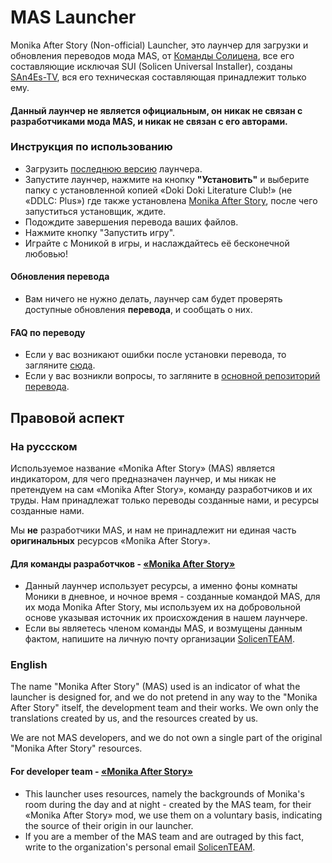 # MAS Launcher
Monika After Story (Non-official) Launcher, это лаунчер для загрузки и обновления переводов мода MAS, от [Команды Солицена](https://github.com/SolicenTEAM), все его составляющие исключая SUI (Solicen Universal Installer), созданы [SAn4Es-TV](https://github.com/SAn4Es-TV), вся его техническая составляющая принадлежит только ему.

#### **Данный лаунчер не является официальным, он никак не связан с разработчиками мода MAS, и никак не связан с его авторами.**

### Инструкция по использованию
* Загрузить [последнюю версию](https://github.com/SAn4Es-TV/MASlauncher/releases) лаунчера.
* Запустите лаунчер, нажмите на кнопку **"Установить"** и выберите папку с установленной копией «Doki Doki Literature Club!» (не «DDLC: Plus») где также установлена [Monika After Story](https://www.monikaafterstory.com/), после чего запуститься установщик, ждите.
* Подождите завершения перевода ваших файлов.
* Нажмите кнопку "Запустить игру".
* Играйте с Моникой в игры, и наслаждайтесь её бесконечной любовью!
#### Обновления перевода
* Вам ничего не нужно делать, лаунчер сам будет проверять доступные обновления **перевода**, и сообщать о них.

#### FAQ по переводу
* Если у вас возникают ошибки после установки перевода, то загляните [сюда](https://github.com/DenisSolicen/MAS-Russifier-NEW/blob/main/FAQ.md).
* Если у вас возникли вопросы, то загляните в [основной репозиторий перевода](https://github.com/DenisSolicen/MAS-Russifier-NEW).


## Правовой аспект
### На руссском
Используемое название «Monika After Story» (MAS) является индикатором, для чего предназначен лаунчер, и мы никак не претендуем на сам «Monika After Story», команду разработчиков и их труды. Нам принадлежат только переводы созданные нами, и ресурсы созданные нами.

Мы **не** разработчики MAS, и нам не принадлежит ни единая часть **оригинальных** ресурсов «Monika After Story».

#### Для команды разработчков - [«Monika After Story»](https://github.com/Monika-After-Story)
* Данный лаунчер использует ресурсы, а именно фоны комнаты Моники в дневное, и ночное время - созданные командой MAS, для их мода Monika After Story, 
мы используем их на добровольной основе указывая источник их происхождения в нашем лаунчере. 
* Если вы являетесь членом команды MAS, и возмущены данным фактом, напишите на личную почту организации [SolicenTEAM](https://github.com/SolicenTEAM).

### English
The name "Monika After Story" (MAS) used is an indicator of what the launcher is designed for, and we do not pretend in any way to the "Monika After Story" itself, the development team and their works. We own only the translations created by us, and the resources created by us.

We are not MAS developers, and we do not own a single part of the original "Monika After Story" resources.

#### For developer team - [«Monika After Story»](https://github.com/Monika-After-Story)
* This launcher uses resources, namely the backgrounds of Monika's room during the day and at night - created by the MAS team, for their «Monika After Story» mod,
we use them on a voluntary basis, indicating the source of their origin in our launcher.
* If you are a member of the MAS team and are outraged by this fact, write to the organization's personal email [SolicenTEAM](https://github.com/SolicenTEAM).
